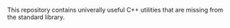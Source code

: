 This repository contains univerally useful C++ utilities that are missing from the standard library.
